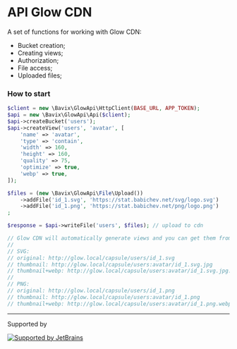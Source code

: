 # API Glow CDN

A set of functions for working with Glow CDN:
- Bucket creation;
- Creating views;
- Authorization;
- File access;
- Uploaded files;

### How to start

```php
$client = new \Bavix\GlowApi\HttpClient(BASE_URL, APP_TOKEN);
$api = new \Bavix\GlowApi\Api($client);
$api->createBucket('users');
$api->createView('users', 'avatar', [
    'name' => 'avatar',
    'type' => 'contain',
    'width' => 160,
    'height' => 160,
    'quality' => 75,
    'optimize' => true,
    'webp' => true,
]);

$files = (new \Bavix\GlowApi\File\Upload())
    ->addFile('id_1.svg', 'https://stat.babichev.net/svg/logo.svg')
    ->addFile('id_1.png', 'https://stat.babichev.net/png/logo.png')
;

$response = $api->writeFile('users', $files); // upload to cdn

// Glow CDN will automatically generate views and you can get them from the links:
//
// SVG:
// original: http://glow.local/capsule/users/id_1.svg
// thumbnail: http://glow.local/capsule/users:avatar/id_1.svg.jpg
// thumbnail+webp: http://glow.local/capsule/users:avatar/id_1.svg.jpg.webp
//
// PNG:
// original: http://glow.local/capsule/users/id_1.png
// thumbnail: http://glow.local/capsule/users:avatar/id_1.png
// thumbnail+webp: http://glow.local/capsule/users:avatar/id_1.png.webp
```

---
Supported by

[![Supported by JetBrains](https://cdn.rawgit.com/bavix/development-through/46475b4b/jetbrains.svg)](https://www.jetbrains.com/)
